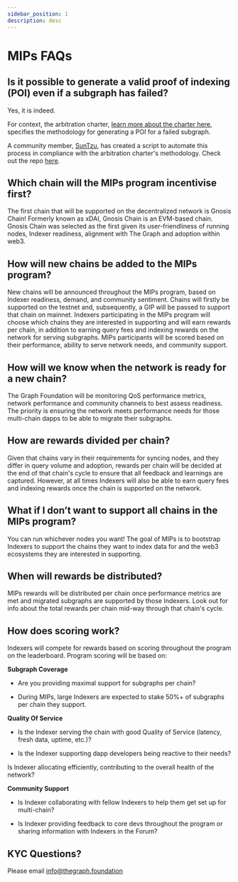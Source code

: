 ```yaml
---
sidebar_position: 1
description: desc
---
```


# MIPs FAQs

## Is it possible to generate a valid proof of indexing (POI) even if a subgraph has failed? 

Yes, it is indeed.

For context, the arbitration charter, [learn more about the charter here](https://hackmd.io/@4Ln8SAS4RX-505bIHZTeRw/BJcHzpHDu#Abstract), specifies the methodology for generating a POI for a failed subgraph.

A community member, [SunTzu](https://github.com/suntzu93), has created a script to automate this process in compliance with the arbitration charter's methodology. Check out the repo [here](https://github.com/suntzu93/get_valid_poi_subgraph).

## Which chain will the MIPs program incentivise first?

The first chain that will be supported on the decentralized network is Gnosis Chain! Formerly known as xDAI, Gnosis Chain is an EVM-based chain. Gnosis Chain was selected as the first given its user-friendliness of running nodes, Indexer readiness, alignment with The Graph and adoption within web3.

## How will new chains be added to the MIPs program?

New chains will be announced throughout the MIPs program, based on Indexer readiness, demand, and community sentiment. Chains will firstly be supported on the testnet and, subsequently, a GIP will be passed to support that chain on mainnet. Indexers participating in the MIPs program will choose which chains they are interested in supporting and will earn rewards per chain, in addition to earning query fees and indexing rewards on the network for serving subgraphs. MIPs participants will be scored based on their performance, ability to serve network needs, and community support.

## How will we know when the network is ready for a new chain?

The Graph Foundation will be monitoring QoS performance metrics, network performance and community channels to best assess readiness. The priority is ensuring the network meets performance needs for those multi-chain dapps to be able to migrate their subgraphs.

## How are rewards divided per chain?

Given that chains vary in their requirements for syncing nodes, and they differ in query volume and adoption, rewards per chain will be decided at the end of that chain's cycle to ensure that all feedback and learnings are captured. However, at all times Indexers will also be able to earn query fees and indexing rewards once the chain is supported on the network.


## What if I don’t want to support all chains in the MIPs program?

You can run whichever nodes you want! The goal of MIPs is to bootstrap Indexers to support the chains they want to index data for and the web3 ecosystems they are interested in supporting.

## When will rewards be distributed?

MIPs rewards will be distributed per chain once performance metrics are met and migrated subgraphs are supported by those Indexers. Look out for info about the total rewards per chain mid-way through that chain's cycle.

## How does scoring work?

Indexers will compete for rewards based on scoring throughout the program on the leaderboard. Program scoring will be based on:

**Subgraph Coverage**

- Are you providing maximal support for subgraphs per chain?

- During MIPs, large Indexers are expected to stake 50%+ of subgraphs per chain they support.

**Quality Of Service**

- Is the Indexer serving the chain with good Quality of Service (latency, fresh data, uptime, etc.)? 

- Is the Indexer supporting dapp developers being reactive to their needs? 

Is Indexer allocating efficiently, contributing to the overall health of the network?

**Community Support**

- Is Indexer collaborating with fellow Indexers to help them get set up for multi-chain?

- Is Indexer providing feedback to core devs throughout the program or sharing information with Indexers in the Forum? 

## KYC Questions?

Please email info@thegraph.foundation

